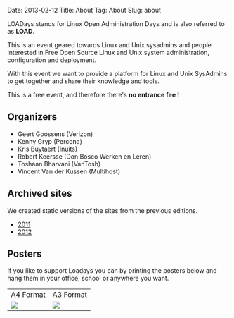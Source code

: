 Date: 2013-02-12
Title: About
Tag: About
Slug: about

LOADays stands for Linux Open Administration Days and is also referred 
to as __LOAD__.

This is an event geared towards Linux and Unix sysadmins and people interested in Free Open Source Linux and Unix system administration, configuration and deployment.  

With this event we want to provide a platform for Linux and Unix SysAdmins to get together and share their knowledge and tools. 

This is a free event, and therefore there's __no entrance fee !__

Organizers
-----------
-   Geert Goossens (Verizon)
-   Kenny Gryp (Percona)
-   Kris Buytaert (Inuits)
-   Robert Keersse (Don Bosco Werken en Leren)
-   Toshaan Bharvani (VanTosh)
-   Vincent Van der Kussen (Multihost)

Archived sites
--------------
We created static versions of the sites from the previous editions.

- [2011](../static/archives/2011/index.html)
- [2012](../static/archives/2012/index.html)

Posters
-------
 If you like to support Loadays you can by printing the posters below
 and hang them in your office, school or anywhere you want.

<table>
<tr><td>A4 Format</td><td>A3 Format</td></tr> 
<tr>
<td><a href="../static/images/LOAD_affiche_A4_2013.png"><img src="../static/images/LOAD_affiche_2013_thumb.png"/></a></td>
<td><a href="../static/images/LOAD_affiche_A3_2013.png"><img src="../static/images/LOAD_affiche_2013_thumb.png"/></a></td>
</tr>
</table>
